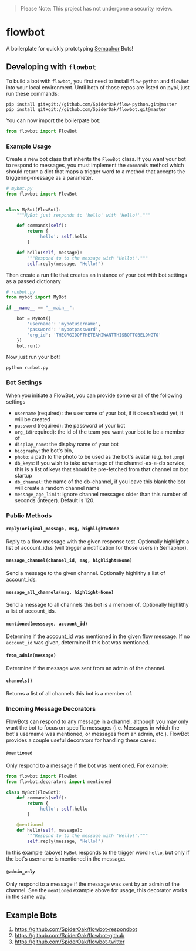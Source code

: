 > Please Note: This project has not undergone a security review.

# flowbot
A boilerplate for quickly prototyping [Semaphor](https://spideroak.com/solutions/semaphor) Bots!

## Developing with `flowbot`
To build a bot with `flowbot`, you first need to install `flow-python` and `flowbot` into your local environment. Until both of those repos are listed on pypi, just run these commands:

```
pip install git+git://github.com/SpiderOak/flow-python.git@master
pip install git+git://github.com/SpiderOak/flowbot.git@master
```

You can now import the boilerpate bot:

```python
from flowbot import FlowBot
```

### Example Usage
Create a new bot class that inherits the `FlowBot` class. If you want your bot to respond to messages, you must implement the `commands` method which should return a dict that maps a trigger word to a method that accepts the triggering-message as a parameter. 

```python
# mybot.py
from flowbot import FlowBot


class MyBot(FlowBot):
    """MyBot just responds to 'hello' with 'Hello!'."""

    def commands(self):
        return {
            'hello': self.hello
        }

    def hello(self, message):
        """Respond to to the message with 'Hello!'."""
        self.reply(message, "Hello!")
```

Then create a run file that creates an instance of your bot with bot settings as a passed dictionary

```python
# runbot.py
from mybot import MyBot

if __name__ == "__main__":

    bot = MyBot({
        'username': 'mybotusername',
        'password': 'mybotpassword',
        'org_id': 'THEORGIDOFTHETEAMIWANTTHISBOTTOBELONGTO'
    })
    bot.run()
```

Now just run your bot!

```
python runbot.py
```

### Bot Settings
When you initiate a FlowBot, you can provide some or all of the following settings

- `username` (required): the username of your bot, if it doesn't exist yet, it will be created
- `password` (required): the password of your bot
- `org_id`(required): the id of the team you want your bot to be a member of
- `display_name`: the display name of your bot
- `biography`: the bot's bio,
- `photo`: a path to the photo to be used as the bot's avatar (e.g. `bot.png`)
- `db_keys`: if you wish to take advantage of the channel-as-a-db service, this is a list of keys that should be pre-fetched from that channel on bot startup
- `db_channel`: the name of the db-channel, if you leave this blank the bot will create a random channel name
- `message_age_limit`: ignore channel messages older than this number of seconds (integer). Default is 120.


### Public Methods

#### `reply(original_message, msg, highlight=None`
Reply to a flow message with the given response test. Optionally highlight a list of account_idss (will trigger a notification for those users in Semaphor).

#### `message_channel(channel_id, msg, highlight=None)`
Send a message to the given channel. Optionally highlithy a list of account_ids.


#### `message_all_channels(msg, highlight=None)`
Send a message to all channels this bot is a member of. Optionally highlithy a list of account_ids.

#### `mentioned(messsage, account_id)`
Determine if the account_id was mentioned in the given flow message. If no `account_id` was given, determine if this bot was mentioned.

#### `from_admin(message)`
Determine if the message was sent from an admin of the channel.

#### `channels()`
Returns a list of all channels this bot is a member of.

### Incoming Message Decorators
FlowBots can respond to any message in a channel, although you may only want the bot to focus on specific messages (i.e. Messages in which the bot's username was mentioned, or messages from an admin, etc.). FlowBot provides a couple useful decorators for handling these cases:

#### `@mentioned`
Only respond to a message if the bot was mentioned. For example:

```python
from flowbot import FlowBot
from flowbot.decorators import mentioned

class MyBot(FlowBot):
    def commands(self):
        return {
            'hello': self.hello
        }

    @mentioned
    def hello(self, message):
        """Respond to to the message with 'Hello!'."""
        self.reply(message, "Hello!")
```

In this example (above) `MyBot` responds to the trigger word `hello`, but only if the bot's username is mentioned in the message.

#### `@admin_only`
Only respond to a message if the message was sent by an admin of the channel. See the `mentioned` example above for usage, this decorator works in the same way.



## Example Bots
1. https://github.com/SpiderOak/flowbot-respondbot
2. https://github.com/SpiderOak/flowbot-github
3. https://github.com/SpiderOak/flowbot-twitter